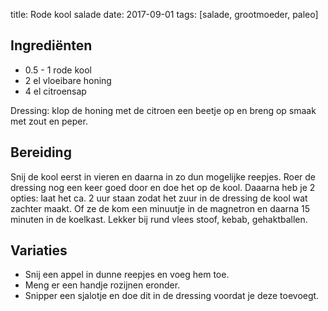 title: Rode kool salade
date: 2017-09-01
tags: [salade, grootmoeder, paleo]

## Ingrediënten
- 0.5 - 1 rode kool
- 2 el vloeibare honing
- 4 el citroensap

Dressing: klop de honing met de citroen een beetje op en breng op smaak met zout en peper.

## Bereiding
Snij de kool eerst in vieren en daarna in zo dun mogelijke reepjes. Roer de dressing nog een keer goed door en doe het op de kool. Daaarna heb je 2 opties: laat het ca. 2 uur staan zodat het zuur in de dressing de kool wat zachter maakt. Of ze de kom een minuutje in de magnetron en daarna 15 minuten in de koelkast.
Lekker bij rund vlees stoof, kebab, gehaktballen.

## Variaties
- Snij een appel in dunne reepjes en voeg hem toe.
- Meng er een handje rozijnen eronder.
- Snipper een sjalotje en doe dit in de dressing voordat je deze toevoegt.
